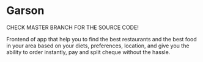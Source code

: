 # Garson

CHECK MASTER BRANCH FOR THE SOURCE CODE!

Frontend of app that help you to find the best restaurants and the best food in your area based on your diets, preferences, location, and give you the ability to order instantly, pay and split cheque without the hassle.
